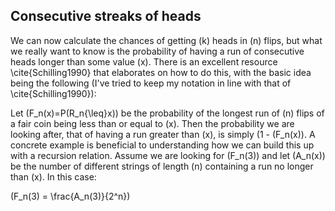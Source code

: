 ## **Consecutive streaks of heads**

We can now calculate the chances of getting \(k\) heads in \(n\) flips, but what we really want to know is the probability of having a run of consecutive heads longer than some value \(x\).  There is an excellent resource \cite{Schilling1990} that elaborates on how to do this, with the basic idea being the following (I've tried to keep my notation in line with that of \cite{Schilling1990}):

Let \(F_n(x)=P(R_n{\leq}x)\) be the probability of the longest run of \(n\) flips of a fair coin being less than or equal to \(x\).  Then the probability we are looking after, that of having a run greater than \(x\), is simply \(1 - \(F_n(x)\).  A concrete example is beneficial to understanding how we can build this up with a recursion relation.  Assume we are looking for \(F_n(3)\) and let \(A_n(x)\) be the number of different strings of length \(n\) containing a run no longer than \(x\).  In this case:

\(F_n(3) = \frac{A_n(3)}{2^n}\)
